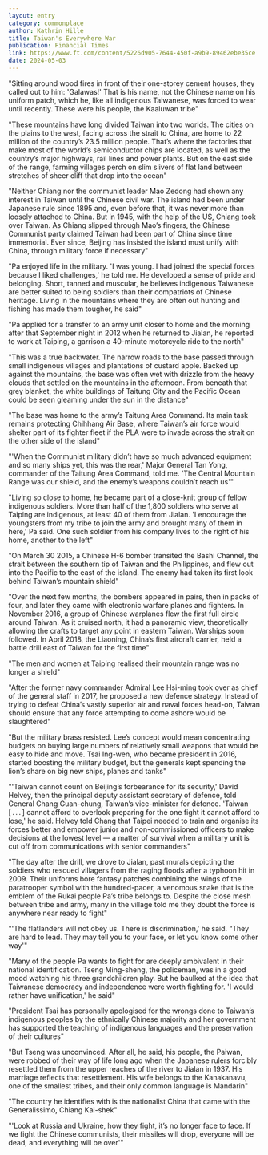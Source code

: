 ```yaml
---
layout: entry
category: commonplace
author: Kathrin Hille
title: Taiwan's Everywhere War
publication: Financial Times
link: https://www.ft.com/content/5226d905-7644-450f-a9b9-89462ebe35ce
date: 2024-05-03
---
```


"Sitting around wood fires in front of their one-storey cement houses, they called out to him: 'Galawas!' That is his name, not the Chinese name on his uniform patch, which he, like all indigenous Taiwanese, was forced to wear until recently. These were his people, the Kaaluwan tribe"

"These mountains have long divided Taiwan into two worlds. The cities on the plains to the west, facing across the strait to China, are home to 22 million of the country’s 23.5 million people. That’s where the factories that make most of the world’s semiconductor chips are located, as well as the country’s major highways, rail lines and power plants. But on the east side of the range, farming villages perch on slim slivers of flat land between stretches of sheer cliff that drop into the ocean"

"Neither Chiang nor the communist leader Mao Zedong had shown any interest in Taiwan until the Chinese civil war. The island had been under Japanese rule since 1895 and, even before that, it was never more than loosely attached to China. But in 1945, with the help of the US, Chiang took over Taiwan. As Chiang slipped through Mao’s fingers, the Chinese Communist party claimed Taiwan had been part of China since time immemorial. Ever since, Beijing has insisted the island must unify with China, through military force if necessary"

"Pa enjoyed life in the military. 'I was young. I had joined the special forces because I liked challenges,' he told me. He developed a sense of pride and belonging. Short, tanned and muscular, he believes indigenous Taiwanese are better suited to being soldiers than their compatriots of Chinese heritage. Living in the mountains where they are often out hunting and fishing has made them tougher, he said"

"Pa applied for a transfer to an army unit closer to home and the morning after that September night in 2012 when he returned to Jialan, he reported to work at Taiping, a garrison a 40-minute motorcycle ride to the north"

"This was a true backwater. The narrow roads to the base passed through small indigenous villages and plantations of custard apple. Backed up against the mountains, the base was often wet with drizzle from the heavy clouds that settled on the mountains in the afternoon. From beneath that grey blanket, the white buildings of Taitung City and the Pacific Ocean could be seen gleaming under the sun in the distance"

"The base was home to the army’s Taitung Area Command. Its main task remains protecting Chihhang Air Base, where Taiwan’s air force would shelter part of its fighter fleet if the PLA were to invade across the strait on the other side of the island"

"'When the Communist military didn’t have so much advanced equipment and so many ships yet, this was the rear,' Major General Tan Yong, commander of the Taitung Area Command, told me. 'The Central Mountain Range was our shield, and the enemy’s weapons couldn’t reach us'"

"Living so close to home, he became part of a close-knit group of fellow indigenous soldiers. More than half of the 1,800 soldiers who serve at Taiping are indigenous, at least 40 of them from Jialan. 'I encourage the youngsters from my tribe to join the army and brought many of them in here,' Pa said. One such soldier from his company lives to the right of his home, another to the left"

"On March 30 2015, a Chinese H-6 bomber transited the Bashi Channel, the strait between the southern tip of Taiwan and the Philippines, and flew out into the Pacific to the east of the island. The enemy had taken its first look behind Taiwan’s mountain shield"

"Over the next few months, the bombers appeared in pairs, then in packs of four, and later they came with electronic warfare planes and fighters. In November 2016, a group of Chinese warplanes flew the first full circle around Taiwan. As it cruised north, it had a panoramic view, theoretically allowing the crafts to target any point in eastern Taiwan. Warships soon followed. In April 2018, the Liaoning, China’s first aircraft carrier, held a battle drill east of Taiwan for the first time"

"The men and women at Taiping realised their mountain range was no longer a shield"

"After the former navy commander Admiral Lee Hsi-ming took over as chief of the general staff in 2017, he proposed a new defence strategy. Instead of trying to defeat China’s vastly superior air and naval forces head-on, Taiwan should ensure that any force attempting to come ashore would be slaughtered"

"But the military brass resisted. Lee’s concept would mean concentrating budgets on buying large numbers of relatively small weapons that would be easy to hide and move. Tsai Ing-wen, who became president in 2016, started boosting the military budget, but the generals kept spending the lion’s share on big new ships, planes and tanks"

"'Taiwan cannot count on Beijing’s forbearance for its security,' David Helvey, then the principal deputy assistant secretary of defence, told General Chang Guan-chung, Taiwan’s vice-minister for defence. 'Taiwan [ . . . ] cannot afford to overlook preparing for the one fight it cannot afford to lose,' he said. Helvey told Chang that Taipei needed to train and organise its forces better and empower junior and non-commissioned officers to make decisions at the lowest level — a matter of survival when a military unit is cut off from communications with senior commanders"

"The day after the drill, we drove to Jialan, past murals depicting the soldiers who rescued villagers from the raging floods after a typhoon hit in 2009. Their uniforms bore fantasy patches combining the wings of the paratrooper symbol with the hundred-pacer, a venomous snake that is the emblem of the Rukai people Pa’s tribe belongs to. Despite the close mesh between tribe and army, many in the village told me they doubt the force is anywhere near ready to fight"

"'The flatlanders will not obey us. There is discrimination,' he said. “They are hard to lead. They may tell you to your face, or let you know some other way'"

"Many of the people Pa wants to fight for are deeply ambivalent in their national identification. Tseng Ming-sheng, the policeman, was in a good mood watching his three grandchildren play. But he baulked at the idea that Taiwanese democracy and independence were worth fighting for. 'I would rather have unification,' he said"

"President Tsai has personally apologised for the wrongs done to Taiwan’s indigenous peoples by the ethnically Chinese majority and her government has supported the teaching of indigenous languages and the preservation of their cultures"

"But Tseng was unconvinced. After all, he said, his people, the Paiwan, were robbed of their way of life long ago when the Japanese rulers forcibly resettled them from the upper reaches of the river to Jialan in 1937. His marriage reflects that resettlement. His wife belongs to the Kanakanavu, one of the smallest tribes, and their only common language is Mandarin"

"The country he identifies with is the nationalist China that came with the Generalissimo, Chiang Kai-shek"

"'Look at Russia and Ukraine, how they fight, it’s no longer face to face. If we fight the Chinese communists, their missiles will drop, everyone will be dead, and everything will be over'"
